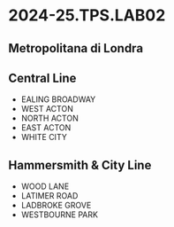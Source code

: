 # 2024-25.TPS.LAB02
## Metropolitana di Londra
## Central Line
- EALING BROADWAY
- WEST ACTON
- NORTH ACTON
- EAST ACTON
- WHITE CITY
## Hammersmith & City Line
- WOOD LANE
- LATIMER ROAD
- LADBROKE GROVE
- WESTBOURNE PARK